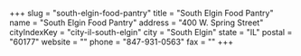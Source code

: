 +++
slug = "south-elgin-food-pantry"
title = "South Elgin Food Pantry"
name = "South Elgin Food Pantry"
address = "400 W. Spring Street"
cityIndexKey = "city-il-south-elgin"
city = "South Elgin"
state = "IL"
postal = "60177"
website = ""
phone = "847-931-0563"
fax = ""
+++
